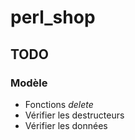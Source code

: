 # perl_shop

## TODO
### Modèle
* Fonctions _delete_
* Vérifier les destructeurs
* Vérifier les données

